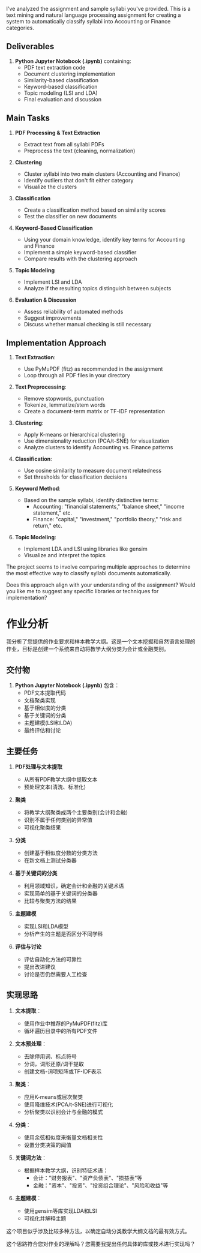 I've analyzed the assignment and sample syllabi you've provided. This is a text mining and natural language processing assignment for creating a system to automatically classify syllabi into Accounting or Finance categories.

## Deliverables

1. **Python Jupyter Notebook (.ipynb)** containing:
   - PDF text extraction code
   - Document clustering implementation
   - Similarity-based classification
   - Keyword-based classification
   - Topic modeling (LSI and LDA)
   - Final evaluation and discussion

## Main Tasks

1. **PDF Processing & Text Extraction**
   - Extract text from all syllabi PDFs
   - Preprocess the text (cleaning, normalization)

2. **Clustering**
   - Cluster syllabi into two main clusters (Accounting and Finance)
   - Identify outliers that don't fit either category
   - Visualize the clusters

3. **Classification**
   - Create a classification method based on similarity scores
   - Test the classifier on new documents

4. **Keyword-Based Classification**
   - Using your domain knowledge, identify key terms for Accounting and Finance
   - Implement a simple keyword-based classifier
   - Compare results with the clustering approach

5. **Topic Modeling**
   - Implement LSI and LDA
   - Analyze if the resulting topics distinguish between subjects

6. **Evaluation & Discussion**
   - Assess reliability of automated methods
   - Suggest improvements
   - Discuss whether manual checking is still necessary

## Implementation Approach

1. **Text Extraction**:
   - Use PyMuPDF (fitz) as recommended in the assignment
   - Loop through all PDF files in your directory

2. **Text Preprocessing**:
   - Remove stopwords, punctuation
   - Tokenize, lemmatize/stem words
   - Create a document-term matrix or TF-IDF representation

3. **Clustering**:
   - Apply K-means or hierarchical clustering
   - Use dimensionality reduction (PCA/t-SNE) for visualization
   - Analyze clusters to identify Accounting vs. Finance patterns

4. **Classification**:
   - Use cosine similarity to measure document relatedness
   - Set thresholds for classification decisions

5. **Keyword Method**:
   - Based on the sample syllabi, identify distinctive terms:
     - Accounting: "financial statements," "balance sheet," "income statement," etc.
     - Finance: "capital," "investment," "portfolio theory," "risk and return," etc.

6. **Topic Modeling**:
   - Implement LDA and LSI using libraries like gensim
   - Visualize and interpret the topics

The project seems to involve comparing multiple approaches to determine the most effective way to classify syllabi documents automatically.

Does this approach align with your understanding of the assignment? Would you like me to suggest any specific libraries or techniques for implementation?


# 作业分析

我分析了您提供的作业要求和样本教学大纲。这是一个文本挖掘和自然语言处理的作业，目标是创建一个系统来自动将教学大纲分类为会计或金融类别。

## 交付物

1. **Python Jupyter Notebook (.ipynb)** 包含：
   - PDF文本提取代码
   - 文档聚类实现
   - 基于相似度的分类
   - 基于关键词的分类
   - 主题建模(LSI和LDA)
   - 最终评估和讨论

## 主要任务

1. **PDF处理与文本提取**
   - 从所有PDF教学大纲中提取文本
   - 预处理文本(清洗、标准化)

2. **聚类**
   - 将教学大纲聚类成两个主要类别(会计和金融)
   - 识别不属于任何类别的异常值
   - 可视化聚类结果

3. **分类**
   - 创建基于相似度分数的分类方法
   - 在新文档上测试分类器

4. **基于关键词的分类**
   - 利用领域知识，确定会计和金融的关键术语
   - 实现简单的基于关键词的分类器
   - 比较与聚类方法的结果

5. **主题建模**
   - 实现LSI和LDA模型
   - 分析产生的主题是否区分不同学科

6. **评估与讨论**
   - 评估自动化方法的可靠性
   - 提出改进建议
   - 讨论是否仍然需要人工检查

## 实现思路

1. **文本提取**：
   - 使用作业中推荐的PyMuPDF(fitz)库
   - 循环遍历目录中的所有PDF文件

2. **文本预处理**：
   - 去除停用词、标点符号
   - 分词，词形还原/词干提取
   - 创建文档-词项矩阵或TF-IDF表示

3. **聚类**：
   - 应用K-means或层次聚类
   - 使用降维技术(PCA/t-SNE)进行可视化
   - 分析聚类以识别会计与金融的模式

4. **分类**：
   - 使用余弦相似度来衡量文档相关性
   - 设置分类决策的阈值

5. **关键词方法**：
   - 根据样本教学大纲，识别特征术语：
     - 会计："财务报表"、"资产负债表"、"损益表"等
     - 金融："资本"、"投资"、"投资组合理论"、"风险和收益"等

6. **主题建模**：
   - 使用gensim等库实现LDA和LSI
   - 可视化并解释主题

这个项目似乎涉及比较多种方法，以确定自动分类教学大纲文档的最有效方式。

这个思路符合您对作业的理解吗？您需要我提出任何具体的库或技术进行实现吗？